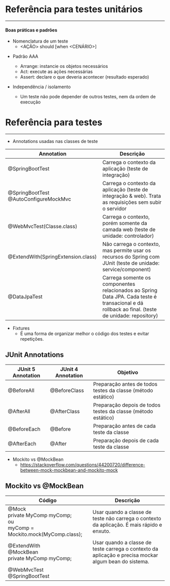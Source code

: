 # Referência para testes unitários

---

#### Boas práticas e padrões

- Nomenclatura de um teste
  - <AÇÃO> should <EFEITO> [when <CENÁRIO>]

* Padrão AAA

  - Arrange: instancie os objetos necessários
  - Act: execute as ações necessárias
  - Assert: declare o que deveria acontecer (resultado esperado)

* Independência / isolamento

  - Um teste não pode depender de outros testes, nem da ordem de execução

# Referência para testes

---

- Annotations usadas nas classes de teste

| Annotation                            | Descrição                                                                                                                                        |
| ------------------------------------- | ------------------------------------------------------------------------------------------------------------------------------------------------ |
| @SpringBootTest                       | Carrega o contexto da aplicação (teste de integração)                                                                                            |
| @SpringBootTest @AutoConfigureMockMvc | Carrega o contexto da aplicação (teste de integração & web). Trata as requisições sem subir o servidor                                           |
| @WebMvcTest(Classe.class)             | Carrega o contexto, porém somente da camada web (teste de unidade: controlador)                                                                  |
| @ExtendWith(SpringExtension.class)    | Não carrega o contexto, mas permite usar os recursos do Spring com JUnit (teste de unidade: service/component)                                   |
| @DataJpaTest                          | Carrega somente os componentes relacionados ao Spring Data JPA. Cada teste é transacional e dá rollback ao final. (teste de unidade: repository) |

- Fixtures
  - É uma forma de organizar melhor o código dos testes e evitar repetições.

## JUnit Annotations

| JUnit 5 Annotation | JUnit 4 Annotation | Objetivo                                                      |
| ------------------ | ------------------ | ------------------------------------------------------------- |
| @BeforeAll         | @BeforeClass       | Preparação antes de todos testes da classe (método estático)  |
| @AfterAll          | @AfterClass        | Preparação depois de todos testes da classe (método estático) |
| @BeforeEach        | @Before            | Preparação antes de cada teste da classe                      |
| @AfterEach         | @After             | Preparação depois de cada teste da classe                     |

- Mockito vs @MockBean
  - https://stackoverflow.com/questions/44200720/difference-between-mock-mockbean-and-mockito-mock

## Mockito vs @MockBean

| Código                                                                        | Descrição                                                                                             |
| ----------------------------------------------------------------------------- | ----------------------------------------------------------------------------------------------------- |
| @Mock<br>private MyComp myComp;<br>ou<br>myComp = Mockito.mock(MyComp.class); | Usar quando a classe de teste não carrega o contexto da aplicação. É mais rápido e enxuto.            |
| @ExtendWith<br>@MockBean<br>private MyComp myComp;                            | Usar quando a classe de teste carrega o contexto da aplicação e precisa mockar algum bean do sistema. |
| @WebMvcTest<br>@SpringBootTest                                                |                                                                                                       |
